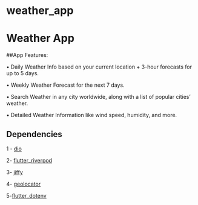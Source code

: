 # weather_app

# Weather App

##App Features:

• Daily Weather Info based on your current location + 3-hour forecasts for up to 5 days.

•	Weekly Weather Forecast for the next 7 days.

•	Search Weather in any city worldwide, along with a list of popular cities’ weather.

•	Detailed Weather Information like wind speed, humidity, and more.


## Dependencies 



1 - [dio](https://pub.dev/packages/dio)

2- [flutter_riverpod](https://pub.dev/packages/flutter_riverpod)

3- [jiffy](https://pub.dev/packages/jiffy)

4- [geolocator](https://pub.dev/packages/geolocator)

5-[flutter_dotenv](https://pub.dev/packages/flutter_dotenv)








